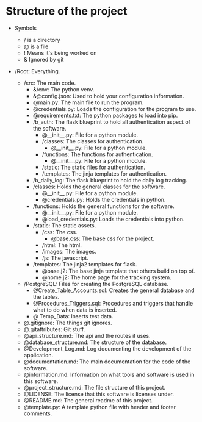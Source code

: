 # Structure of the project

- Symbols
  - / is a directory
  - @ is a file
  - ! Means it's being worked on
  - & Ignored by git

- /Root: Everything.
  - /src: The main code.
    - &/env: The python venv.
    - &@config.json: Used to hold your configuration information.
    - @main.py: The main file to run the program.
    - @credentials.py: Loads the configuration for the program to use.
    - @requirements.txt: The python packages to load into pip.
    - /b_auth: The flask blueprint to hold all authentication aspect of the software.
      - @\_\_init\_\_.py: File for a python module.
      - /classes: The classes for authentication.
        - @\_\_init\_\_.py: File for a python module.
      - /functions: The functions for authentication.
        - @\_\_init\_\_.py: File for a python module.
      - /static: The static files for authentication.
      - /templates: The jinja templates for authentication.
    - /b_daily_log: The flask blueprint to hold the daily log tracking.
    - /classes: Holds the general classes for the software.
      - @\_\_init\_\_.py: File for a python module.
      - @credentials.py: Holds the credentials in python.
    - /functions: Holds the general functions for the software.
      - @\_\_init\_\_.py: File for a python module.
      - @load_credentials.py: Loads the credentials into python.
    - /static: The static assets.
      - /css: The css.
        - @base.css: The base css for the project.
      - /html: The html.
      - /images: The images.
      - /js: The javascript.
    - /templates: The jinja2 templates for flask.
      - @base.j2: The base jinja template that others build on top of.
      - @home.j2: The home page for the tracking system.
  - /PostgreSQL: Files for creating the PostgreSQL database.
    - @Create_Table_Accounts.sql:  Creates the general database and the tables.
    - @Procedures_Triggers.sql: Procedures and triggers that handle what to do when data is inserted.
    - @ Temp_Data: Inserts test data.
  - @.gitignore: The things git ignores.
  - @.gitattributes: Git stuff.
  - @api_structure.md: The api and the routes it uses.
  - @database_structure.md: The structure of the database.
  - @Development_Log.md: Log documenting the development of the application.
  - @documentation.md: The main documentation for the code of the software.
  - @information.md: Information on what tools and software is used in this software.
  - @project_structure.md: The file structure of this project.
  - @LICENSE: The license that this software is licenses under.
  - @README.md: The general readme of this project.
  - @template.py: A template python file with header and footer comments.
